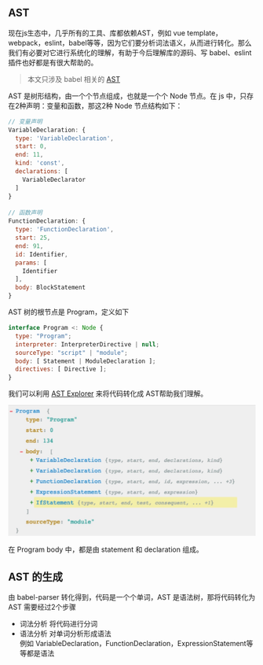 ## AST

现在js生态中，几乎所有的工具、库都依赖AST，例如 vue template，webpack，eslint，babel等等，因为它们要分析词法语义，从而进行转化。那么我们有必要对它进行系统化的理解，有助于今后理解库的源码、写 babel、eslint 插件也好都是有很大帮助的。

> 本文只涉及 babel 相关的 [AST](https://github.com/babel/babel/blob/master/packages/babel-parser/ast/spec.md)

AST 是树形结构，由一个个节点组成，也就是一个个 Node 节点。在 js 中，只存在2种声明：变量和函数，那这2种 Node 节点结构如下：

```js
// 变量声明
VariableDeclaration: {
  type: 'VariableDeclaration',
  start: 0,
  end: 11,
  kind: 'const',
  declarations: [
    VariableDeclarator
  ]
}

// 函数声明
FunctionDeclaration: {
  type: 'FunctionDeclaration',
  start: 25,
  end: 91,
  id: Identifier,
  params: [
    Identifier
  ],
  body: BlockStatement
}
```

AST 树的根节点是 Program，定义如下

```js
interface Program <: Node {
  type: "Program";
  interpreter: InterpreterDirective | null;
  sourceType: "script" | "module";
  body: [ Statement | ModuleDeclaration ];
  directives: [ Directive ];
}
```

我们可以利用 [AST Explorer](https://astexplorer.net/) 来将代码转化成 AST帮助我们理解。

![](../images/ast.jpg)

在 Program body 中，都是由 statement 和 declaration 组成。

## AST 的生成

由 babel-parser 转化得到，代码是一个个单词，AST 是语法树，那将代码转化为 AST 需要经过2个步骤

- 词法分析 将代码进行分词
- 语法分析 对单词分析形成语法  
  例如 VariableDeclaration，FunctionDeclaration，ExpressionStatement等等都是语法
  
  

